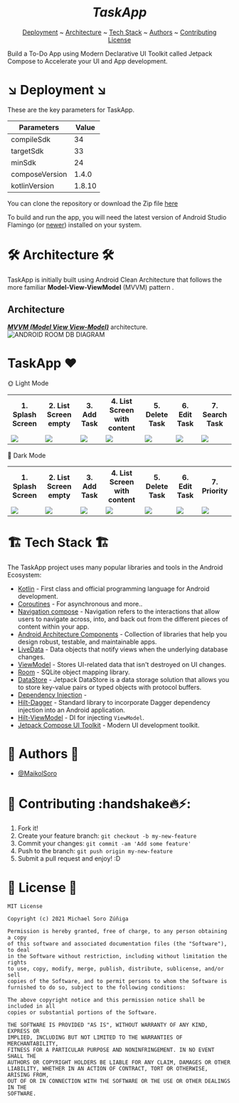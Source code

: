 <div align="center">
  <h1 align = "center">
  <b><i>TaskApp</i></b>
  </h1>

  
  [Deployment](#arrow_lower_right-deployment-arrow_lower_right) ~
  [Architecture](#hammer_and_wrench-architecture-hammer_and_wrench) ~
  [Tech Stack](#building_construction-tech-stack-building_construction) ~
  [Authors](#memo-authors-memo) ~
  [Contributing](#handshake-contributing-handshake)  
  [License](#scroll-license-scroll)  
</div>  
Build a To-Do App using Modern Declarative UI Toolkit called Jetpack Compose to Accelerate your UI and App development.

# :arrow_lower_right: Deployment :arrow_lower_right:
These are the key parameters for TaskApp.

| Parameters     | Value |
|----------------|-------|
| compileSdk     | 34    |
| targetSdk      | 33    |
| minSdk         | 24    |
| composeVersion | 1.4.0 |
| kotlinVersion  | 1.8.10 |

You can clone the repository or download the Zip file [here](https://github.com/MaikolSoro/TaskApp)

To build and run the app, you will need the latest version of Android Studio Flamingo (or [newer](https://developer.android.com/studio/)) installed on your system.
# :hammer_and_wrench: Architecture :hammer_and_wrench:

TaskApp is initially built using Android Clean Architecture that follows the more familiar   **Model-View-ViewModel** (MVVM) pattern .
## Architecture
[***MVVM (Model View View-Model)***](https://developer.android.com/jetpack/docs/guide#recommended-app-arch) architecture.
![ANDROID ROOM DB DIAGRAM](https://developer.android.com/topic/libraries/architecture/images/final-architecture.png)

# TaskApp ❤️
🌞 Light Mode
<table style="width:100%">
  <tr>
    <th>1. Splash Screen </th>
    <th>2. List Screen empty </th> 
    <th>3. Add Task  </th>
    <th>4. List Screen with content </th> 
    <th>5. Delete Task </th> 
    <th>6. Edit Task  </th> 
    <th>7. Search Task </th>
  </tr>
  <tr>
    <td><img src = "https://user-images.githubusercontent.com/46753453/136623871-11a6b7a8-ba3b-4464-b288-6047111164e4.png" /></td> 
    <td><img src = "https://user-images.githubusercontent.com/46753453/136623943-f60ef9cd-9fd3-4ac0-93d7-bc66e5985740.png" /></td>
    <td><img src = "https://user-images.githubusercontent.com/46753453/136624029-ecba4fb3-a3cb-4cb6-9b7c-97568a32c1ef.png" /></td> 
    <td><img src = "https://user-images.githubusercontent.com/46753453/136624208-ed74ed37-d8a0-4e92-a49c-bed684627f7a.png "/></td> 
    <td><img src = "https://user-images.githubusercontent.com/46753453/136624402-adf9e891-ae6f-43d8-9f71-fe3a1fd9558e.png" /></td> 
    <td><img src = "https://user-images.githubusercontent.com/46753453/136624554-bfbf17cd-d9b5-4105-85d7-b1ce71ccb946.png" /></td> 
    <td><img src = "https://user-images.githubusercontent.com/46753453/136624696-147b2190-baf3-45de-8e82-84e852bddf44.png" /></td> 
   
  </tr>
</table>

🌙 Dark Mode
<table style="width:100%">
  <tr>
    <th>1. Splash Screen </th>
    <th>2. List Screen empty </th> 
    <th>3. Add Task  </th>
    <th>4. List Screen with content </th> 
    <th>5. Delete Task </th> 
    <th>6. Edit Task  </th> 
    <th>7. Priority </th>
  </tr>
  <tr>
    <td><img src = "https://user-images.githubusercontent.com/46753453/136625513-855eaa50-efe4-48d6-8f12-1480a1c6b9f2.png" /></td> 
    <td><img src = "https://user-images.githubusercontent.com/46753453/136625867-7bb0ced9-e10b-4104-92bc-819c14ea9b07.png" /></td>
    <td><img src = "https://user-images.githubusercontent.com/46753453/136625639-8e3313e6-b710-4826-a072-77a07003727b.png" /></td> 
    <td><img src = "https://user-images.githubusercontent.com/46753453/136625673-20a04559-5447-4daf-8733-ad01a29b157b.png"/></td> 
    <td><img src = "https://user-images.githubusercontent.com/46753453/136625708-c28a403d-c584-4b79-9a63-df56b95ba64e.png" /></td> 
    <td><img src = "https://user-images.githubusercontent.com/46753453/136625744-9199a07e-4816-4583-a35d-9cb44d99503d.png" /></td> 
    <td><img src = "https://user-images.githubusercontent.com/46753453/136625773-62c5698e-a655-4719-b804-5f79cf9660ba.png" /></td> 
   
  </tr>
</table>

# :building_construction: Tech Stack :building_construction:

The TaskApp project uses many popular libraries and tools in the Android Ecosystem:

* [Kotlin](https://kotlinlang.org/) - First class and official programming language for Android development.
* [Coroutines](https://kotlinlang.org/docs/reference/coroutines-overview.html) - For asynchronous and more..
* [Navigation compose](https://developer.android.com/jetpack/compose/navigation) - Navigation refers to the interactions that allow users to navigate across, into, and back out from the different pieces of content within your app.
* [Android Architecture Components](https://developer.android.com/topic/libraries/architecture) - Collection of libraries that help you design robust, testable, and maintainable apps.
* [LiveData](https://developer.android.com/topic/libraries/architecture/livedata) - Data objects that notify views when the underlying database changes.
* [ViewModel](https://developer.android.com/topic/libraries/architecture/viewmodel) - Stores UI-related data that isn't destroyed on UI changes. 
* [Room](https://developer.android.com/topic/libraries/architecture/room) - SQLite object mapping library.
* [DataStore](https://developer.android.com/topic/libraries/architecture/datastore) - Jetpack DataStore is a data storage solution that allows you to store key-value pairs or typed objects with protocol buffers.
* [Dependency Injection](https://developer.android.com/training/dependency-injection) - 
* [Hilt-Dagger](https://dagger.dev/hilt/) - Standard library to incorporate Dagger dependency injection into an Android application.
*  [Hilt-ViewModel](https://developer.android.com/training/dependency-injection/hilt-jetpack) - DI for injecting `ViewModel`.
* [Jetpack Compose UI Toolkit](https://developer.android.com/jetpack/compose) - Modern UI development toolkit.

# :memo: Authors :memo:
- [@MaikolSoro](https://github.com/MaikolSoro)
 

# :handshake: Contributing :handshake🔥⚡: 

1. Fork it!
2. Create your feature branch: `git checkout -b my-new-feature`
3. Commit your changes: `git commit -am 'Add some feature'`
4. Push to the branch: `git push origin my-new-feature`
5. Submit a pull request and enjoy! :D


# :scroll: License :scroll:
```
MIT License

Copyright (c) 2021 Michael Soro Zúñiga

Permission is hereby granted, free of charge, to any person obtaining a copy
of this software and associated documentation files (the "Software"), to deal
in the Software without restriction, including without limitation the rights
to use, copy, modify, merge, publish, distribute, sublicense, and/or sell
copies of the Software, and to permit persons to whom the Software is
furnished to do so, subject to the following conditions:

The above copyright notice and this permission notice shall be included in all
copies or substantial portions of the Software.

THE SOFTWARE IS PROVIDED "AS IS", WITHOUT WARRANTY OF ANY KIND, EXPRESS OR
IMPLIED, INCLUDING BUT NOT LIMITED TO THE WARRANTIES OF MERCHANTABILITY,
FITNESS FOR A PARTICULAR PURPOSE AND NONINFRINGEMENT. IN NO EVENT SHALL THE
AUTHORS OR COPYRIGHT HOLDERS BE LIABLE FOR ANY CLAIM, DAMAGES OR OTHER
LIABILITY, WHETHER IN AN ACTION OF CONTRACT, TORT OR OTHERWISE, ARISING FROM,
OUT OF OR IN CONNECTION WITH THE SOFTWARE OR THE USE OR OTHER DEALINGS IN THE
SOFTWARE.
```
